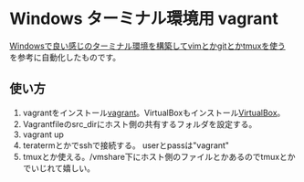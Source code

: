 # Windows ターミナル環境用 vagrant

[Windowsで良い感じのターミナル環境を構築してvimとかgitとかtmuxを使う](http://d.hatena.ne.jp/alexam/20120805/1344182180)  
を参考に自動化したものです。

## 使い方
1. vagrantをインストール[vagrant](http://www.vagrantup.com/)。VirtualBoxもインストール[VirtualBox](https://www.virtualbox.org/)。
2. Vagrantfileのsrc_dirにホスト側の共有するフォルダを設定する。
3. vagrant up
4. teratermとかでsshで接続する。 userとpassは"vagrant"
5. tmuxとか使える。/vmshare下にホスト側のファイルとかあるのでtmuxとかでいじれて嬉しい。
